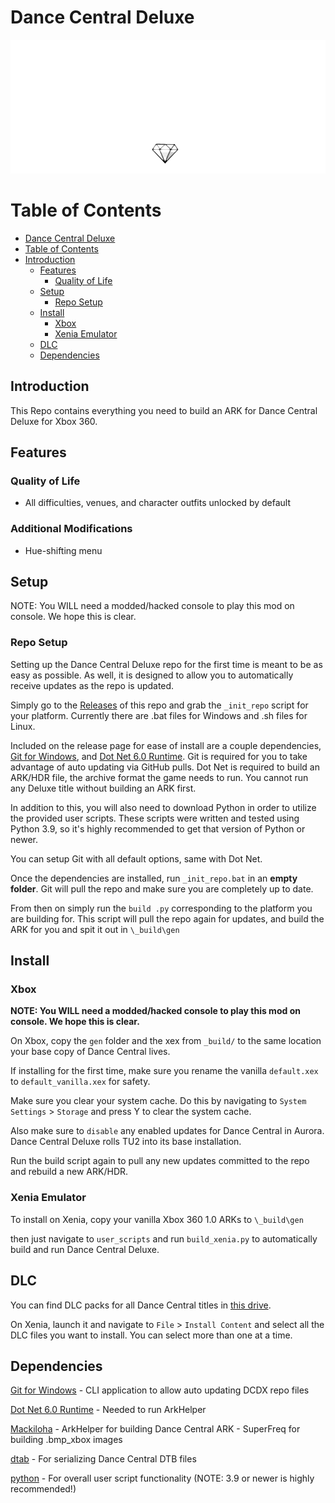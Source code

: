 # Dance Central Deluxe

![Header Image](dependencies/header.png)

# Table of Contents  
- [Dance Central Deluxe](#dance-central-deluxe)
- [Table of Contents](#table-of-contents)
- [Introduction](#introduction)
  - [Features](#features)
    - [Quality of Life](#quality-of-life)
  - [Setup](#setup)
    - [Repo Setup](#repo-setup)
  - [Install](#install)
    - [Xbox](#xbox)
    - [Xenia Emulator](#xenia-emulator)
  - [DLC](#dlc)
  - [Dependencies](#dependencies)

## Introduction

This Repo contains everything you need to build an ARK for Dance Central Deluxe for Xbox 360.

## Features

### Quality of Life
* All difficulties, venues, and character outfits unlocked by default

### Additional Modifications
* Hue-shifting menu

## Setup

NOTE: You WILL need a modded/hacked console to play this mod on console. We hope this is clear.

### Repo Setup
Setting up the Dance Central Deluxe repo for the first time is meant to be as easy as possible.
As well, it is designed to allow you to automatically receive updates as the repo is updated.

Simply go to the [Releases](https://github.com/hmxmilohax/dance-central-1-deluxe/releases) of this repo and grab the `_init_repo` script for your platform. Currently there are .bat files for Windows and .sh files for Linux.

Included on the release page for ease of install are a couple dependencies, [Git for Windows](https://gitforwindows.org/), and [Dot Net 6.0 Runtime](https://dotnet.microsoft.com/en-us/download/dotnet/6.0/runtime).
Git is required for you to take advantage of auto updating via GitHub pulls. Dot Net is required to build an ARK/HDR file, the archive format the game needs to run. You cannot run any Deluxe title without building an ARK first.

In addition to this, you will also need to download Python in order to utilize the provided user scripts. These scripts were written and tested using Python 3.9, so it's highly recommended to get that version of Python or newer.

You can setup Git with all default options, same with Dot Net.

Once the dependencies are installed, run `_init_repo.bat` in an **empty folder**. Git will pull the repo and make sure you are completely up to date.

From then on simply run the `build .py` corresponding to the platform you are building for. This script will pull the repo again for updates, and build the ARK for you and spit it out in `\_build\gen`

## Install

### Xbox

**NOTE: You WILL need a modded/hacked console to play this mod on console. We hope this is clear.**

On Xbox, copy the `gen` folder and the xex from `_build/` to the same location your base copy of Dance Central lives.

If installing for the first time, make sure you rename the vanilla `default.xex` to `default_vanilla.xex` for safety.

Make sure you clear your system cache. Do this by navigating to `System Settings` > `Storage` and press Y to clear the system cache.

Also make sure to `disable` any enabled updates for Dance Central in Aurora. Dance Central Deluxe rolls TU2 into its base installation.

Run the build script again to pull any new updates committed to the repo and rebuild a new ARK/HDR.

### Xenia Emulator

To install on Xenia, copy your vanilla Xbox 360 1.0 ARKs to `\_build\gen`

then just navigate to `user_scripts` and run `build_xenia.py` to automatically build and run Dance Central Deluxe.

## DLC

You can find DLC packs for all Dance Central titles in [this drive](https://drive.google.com/drive/folders/1Wc_oYoY8I-HL8XYOlau5qi99CQkPoStl).

On Xenia, launch it and navigate to `File` > `Install Content` and select all the DLC files you want to install. You can select more than one at a time.

## Dependencies

[Git for Windows](https://gitforwindows.org/) - CLI application to allow auto updating DCDX repo files

[Dot Net 6.0 Runtime](https://dotnet.microsoft.com/en-us/download/dotnet/6.0/runtime) - Needed to run ArkHelper

[Mackiloha](https://github.com/PikminGuts92/Mackiloha) - ArkHelper for building Dance Central ARK - SuperFreq for building .bmp_xbox images

[dtab](https://github.com/mtolly/dtab) - For serializing Dance Central DTB files

[python](https://www.python.org/downloads/) - For overall user script functionality (NOTE: 3.9 or newer is highly recommended!)
